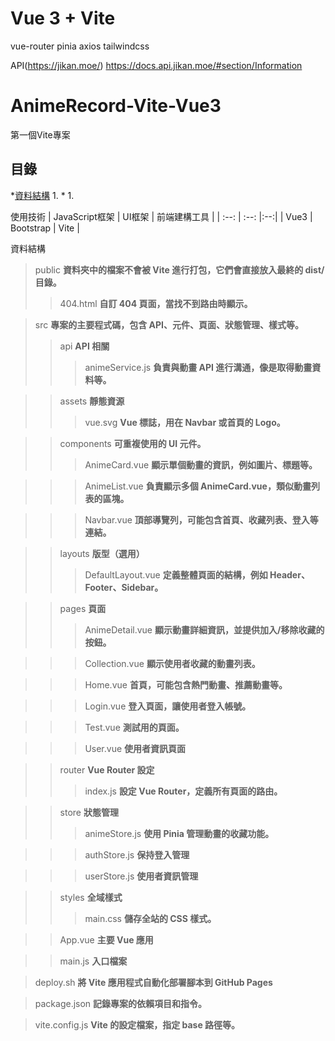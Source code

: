 # Vue 3 + Vite
vue-router
pinia
axios
tailwindcss

API(https://jikan.moe/) 
https://docs.api.jikan.moe/#section/Information

AnimeRecord-Vite-Vue3
===
第一個Vite專案

目錄
---
*[資料結構](#資料結構)
    1. [](#)
*[](#)
    1. [](#)


使用技術
| JavaScript框架 | UI框架 | 前端建構工具 |
| :--: | :--: |:--:|
| Vue3 | Bootstrap | Vite |

資料結構
>public **資料夾中的檔案不會被 Vite 進行打包，它們會直接放入最終的 dist/ 目錄。**
>>404.html **自訂 404 頁面，當找不到路由時顯示。**

>src **專案的主要程式碼，包含 API、元件、頁面、狀態管理、樣式等。**
>>api **API 相關**
>>>animeService.js **負責與動畫 API 進行溝通，像是取得動畫資料等。**

>>assets **靜態資源**
>>>vue.svg **Vue 標誌，用在 Navbar 或首頁的 Logo。**

>>components **可重複使用的 UI 元件。**
>>>AnimeCard.vue **顯示單個動畫的資訊，例如圖片、標題等。**

>>>AnimeList.vue **負責顯示多個 AnimeCard.vue，類似動畫列表的區塊。**

>>>Navbar.vue **頂部導覽列，可能包含首頁、收藏列表、登入等連結。**

>>layouts **版型（選用）**
>>>DefaultLayout.vue **定義整體頁面的結構，例如 Header、Footer、Sidebar。**

>>pages **頁面**
>>>AnimeDetail.vue **顯示動畫詳細資訊，並提供加入/移除收藏的按鈕。**

>>>Collection.vue **顯示使用者收藏的動畫列表。**

>>>Home.vue **首頁，可能包含熱門動畫、推薦動畫等。**

>>>Login.vue **登入頁面，讓使用者登入帳號。**

>>>Test.vue **測試用的頁面。**

>>>User.vue **使用者資訊頁面**

>>router **Vue Router 設定**
>>>index.js **設定 Vue Router，定義所有頁面的路由。**

>>store **狀態管理**
>>>animeStore.js **使用 Pinia 管理動畫的收藏功能。**

>>>authStore.js **保持登入管理**

>>>userStore.js **使用者資訊管理**

>>styles **全域樣式**
>>>main.css **儲存全站的 CSS 樣式。**

>>App.vue **主要 Vue 應用**

>>main.js **入口檔案**

>deploy.sh **將 Vite 應用程式自動化部署腳本到 GitHub Pages**

>package.json **記錄專案的依賴項目和指令。**

>vite.config.js **Vite 的設定檔案，指定 base 路徑等。**